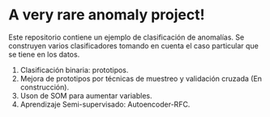 # A very rare anomaly project!

Este repositorio contiene un ejemplo de clasificación de anomalías. Se construyen varios clasificadores tomando en cuenta el caso particular que se tiene en los datos.

1. Clasificación binaria: prototipos.
2. Mejora de prototipos por técnicas de muestreo y validación cruzada (En construcción).
3. Uson de SOM para aumentar variables.
4. Aprendizaje Semi-supervisado: Autoencoder-RFC.
